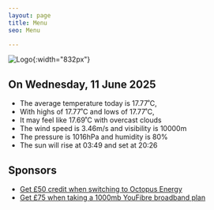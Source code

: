 ```yaml
---
layout: page
title: Menu
seo: Menu

---
```


![Logo](/images/logo.jpg){:width="832px"}

<!-- weather_marker starts -->
## On Wednesday, 11 June 2025

- The average temperature today is 17.77˚C,
- With highs of 17.77˚C and lows of 17.77˚C,
- It may feel like 17.69˚C with overcast clouds
- The wind speed is 3.46m/s and visibility is 10000m
- The pressure is 1016hPa and humidity is 80%
- The sun will rise at 03:49 and set at 20:26

<!-- weather_marker ends -->

## Sponsors

- [Get £50 credit when switching to Octopus Energy](https://bit.ly/3oD1nnS)
- [Get £75 when taking a 1000mb YouFibre broadband plan](https://aklam.io/91zWhU?)
